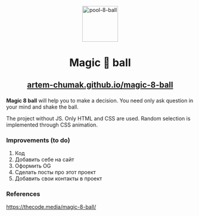 <p align="center"><img width="96" height="96" src="https://img.icons8.com/emoji/96/pool-8-ball.png" alt="pool-8-ball"/></p>

# <p align="center">Magic 🎱 ball</p>

## <p align="center"><a href="https://artem-chumak.github.io/magic-8-ball/" target="_blank">artem-chumak.github.io/magic-8-ball</a></p>

**Magic 8 ball** will help you to make a decision. You need only ask question in your mind and shake the ball.

The project without JS. Only HTML and CSS are used. Random selection is implemented through CSS animation.

### Improvements (to do)
1. Код
2. Добавить себе на сайт
3. Оформить OG
4. Сделать посты про этот проект
5. Добавить свои контакты в проект

### References
https://thecode.media/magic-8-ball/
